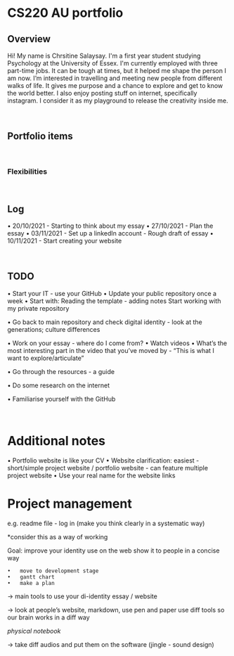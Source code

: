 # CS220 AU portfolio
## Overview
Hi! My name is Chrsitine Salaysay. I'm a first year student studying Psychology at the University of Essex. I'm currently employed with three part-time jobs. It can be tough at times, but it helped me shape the person I am now. I’m interested in travelling and meeting new people from different walks of life. It gives me purpose and a chance to explore and get to know the world better. I also enjoy posting stuff on internet, specifically instagram. I consider it as my playground to release the creativity inside me. 

<br>

## Portfolio items

<br> 


### Flexibilities 

<br> 



## Log
• 20/10/2021 - Starting to think about my essay
• 27/10/2021 - Plan the essay 
• 03/11/2021 - Set up a linkedIn account 
           - Rough draft of essay
• 10/11/2021 - Start creating your website

<br>

## TODO
•	Start your IT - use your GitHub
•	Update your public repository once a week
•	Start with:
      Reading the template - adding notes 
      Start working with my private repository

•	Go back to main repository and check digital identity - look at the generations; culture differences 

•	Work on your essay - where do I come from? 
•	Watch videos 
•	What’s the most interesting part in the video that you’ve moved by
    -  “This is what I want to explore/articulate”

•	Go through the resources - a guide 

•	Do some research on the internet 

•	Familiarise yourself with the GitHub

<br>

# Additional notes
•	Portfolio website is like your CV
•	Website clarification: easiest - short/simple project website / portfolio website - can feature multiple project website 
•	Use your real name for the website links

# Project management
e.g. readme file - log in (make you think clearly in a systematic way)

*consider this as a way of working 

Goal: improve your identity use on the web
show it to people in a concise way 

	•	move to development stage
	•	gantt chart
	•	make a plan 

-> main tools to use your di-identity essay / website

-> look at people’s website, markdown, use pen and paper
use diff tools so our brain works in a diff way

*physical notebook*

-> take diff audios and put them on the software (jingle - sound design)

